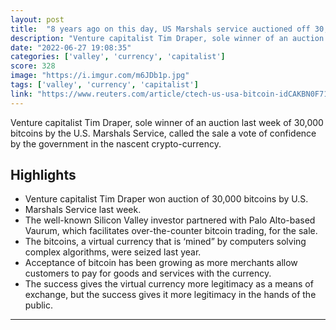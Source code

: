 ```yaml
---
layout: post
title:  "8 years ago on this day, US Marshals service auctioned off 30,000 BTC confiscated from silk road marketplace. Tim Draper bought all of it for $18 million. That's now $650 million."
description: "Venture capitalist Tim Draper, sole winner of an auction last week of 30,000 bitcoins by the U.S. Marshals Service, called the sale a vote of confidence by the government in the nascent crypto-currency."
date: "2022-06-27 19:08:35"
categories: ['valley', 'currency', 'capitalist']
score: 328
image: "https://i.imgur.com/m6JDb1p.jpg"
tags: ['valley', 'currency', 'capitalist']
link: "https://www.reuters.com/article/ctech-us-usa-bitcoin-idCAKBN0F719920140702"
---
```


Venture capitalist Tim Draper, sole winner of an auction last week of 30,000 bitcoins by the U.S. Marshals Service, called the sale a vote of confidence by the government in the nascent crypto-currency.

## Highlights

- Venture capitalist Tim Draper won auction of 30,000 bitcoins by U.S.
- Marshals Service last week.
- The well-known Silicon Valley investor partnered with Palo Alto-based Vaurum, which facilitates over-the-counter bitcoin trading, for the sale.
- The bitcoins, a virtual currency that is ‘mined” by computers solving complex algorithms, were seized last year.
- Acceptance of bitcoin has been growing as more merchants allow customers to pay for goods and services with the currency.
- The success gives the virtual currency more legitimacy as a means of exchange, but the success gives it more legitimacy in the hands of the public.

---
